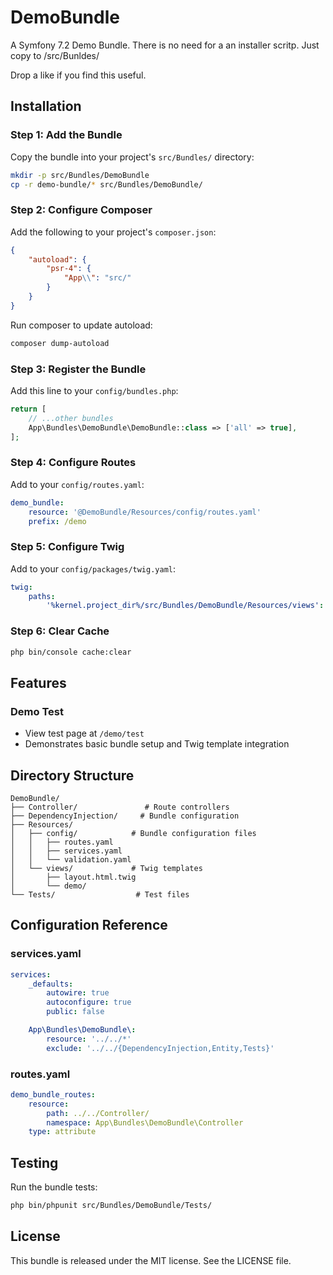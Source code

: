 # DemoBundle

A Symfony 7.2 Demo Bundle.
There is no need for a an installer scritp. Just copy to /src/Bunldes/

Drop a like if you find this useful.

## Installation

### Step 1: Add the Bundle
Copy the bundle into your project's `src/Bundles/` directory:
```bash
mkdir -p src/Bundles/DemoBundle
cp -r demo-bundle/* src/Bundles/DemoBundle/
```

### Step 2: Configure Composer
Add the following to your project's `composer.json`:
```json
{
    "autoload": {
        "psr-4": {
            "App\\": "src/"
        }
    }
}
```

Run composer to update autoload:
```bash
composer dump-autoload
```

### Step 3: Register the Bundle
Add this line to your `config/bundles.php`:
```php
return [
    // ...other bundles
    App\Bundles\DemoBundle\DemoBundle::class => ['all' => true],
];
```

### Step 4: Configure Routes
Add to your `config/routes.yaml`:
```yaml
demo_bundle:
    resource: '@DemoBundle/Resources/config/routes.yaml'
    prefix: /demo
```

### Step 5: Configure Twig
Add to your `config/packages/twig.yaml`:
```yaml
twig:
    paths:
        '%kernel.project_dir%/src/Bundles/DemoBundle/Resources/views': DemoBundle
```

### Step 6: Clear Cache
```bash
php bin/console cache:clear
```

## Features

### Demo Test
- View test page at `/demo/test`
- Demonstrates basic bundle setup and Twig template integration

## Directory Structure
```
DemoBundle/
├── Controller/               # Route controllers
├── DependencyInjection/     # Bundle configuration
├── Resources/
│   ├── config/            # Bundle configuration files
│   │   ├── routes.yaml
│   │   ├── services.yaml
│   │   └── validation.yaml
│   └── views/             # Twig templates
│       ├── layout.html.twig
│       └── demo/
└── Tests/                  # Test files
```

## Configuration Reference

### services.yaml
```yaml
services:
    _defaults:
        autowire: true
        autoconfigure: true
        public: false

    App\Bundles\DemoBundle\:
        resource: '../../*'
        exclude: '../../{DependencyInjection,Entity,Tests}'
```

### routes.yaml
```yaml
demo_bundle_routes:
    resource: 
        path: ../../Controller/
        namespace: App\Bundles\DemoBundle\Controller
    type: attribute
```

## Testing
Run the bundle tests:
```bash
php bin/phpunit src/Bundles/DemoBundle/Tests/
```

## License
This bundle is released under the MIT license. See the LICENSE file.
